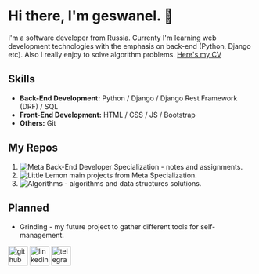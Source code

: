 # Hi there, I'm geswanel. 👋
I'm a software developer from Russia. Currenty I'm learning web development technologies with the emphasis on back-end (Python, Django etc). Also I really enjoy to solve algorithm problems. 
[Here's my CV](CV.pdf)

## Skills
- **Back-End Development:** Python / Django / Django Rest Framework (DRF) / SQL
- **Front-End Development:** HTML / CSS / JS / Bootstrap 
- **Others:** Git
<!--
[![geswanel's GitHub stats](https://github-readme-stats.vercel.app/api?username=geswanel)](https://github.com/anuraghazra/github-readme-stats) 

[![Top Langs](https://github-readme-stats.vercel.app/api/top-langs/?username=geswanel)](https://github.com/anuraghazra/github-readme-stats)
-->

## My Repos
1. ![Meta Back-End Developer Specialization](https://github.com/geswanel/MetaBackend) - notes and assignments.
2. ![Little Lemon](https://github.com/geswanel/LittleLemon) main projects from Meta Specialization.
3. ![Algorithms](https://github.com/geswanel/Algorithms) - algorithms and data structures solutions.

## Planned
- Grinding - my future project to gather different tools for self-management.

[<img src='https://cdn.jsdelivr.net/npm/simple-icons@3.0.1/icons/github.svg' alt='github' height='40'>](https://github.com/geswanel) [<img src='https://upload.wikimedia.org/wikipedia/commons/thumb/8/81/LinkedIn_icon.svg/2048px-LinkedIn_icon.svg.png' alt='linkedin' height='40'>](https://www.linkedin.com/in/elveg-khunshaev-8157012a9/)  [<img src='https://encrypted-tbn0.gstatic.com/images?q=tbn:ANd9GcTOunyJYq8T5XLFcT2CN1cHvUJIJlDWgZj5yA&s' alt='telegram' height='40'>](https://t.me/infysaram)  
